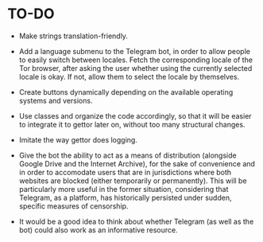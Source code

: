 # TO-DO

- Make strings translation-friendly.

- Add a language submenu to the Telegram bot, in order to allow people to easily switch between locales. Fetch the corresponding locale of the Tor browser, after asking the user whether using the currently selected locale is okay. If not, allow them to select the locale by themselves.

- Create buttons dynamically depending on the available operating systems and versions.

- Use classes and organize the code accordingly, so that it will be easier to integrate it to gettor later on, without too many structural changes.

- Imitate the way gettor does logging.

- Give the bot the ability to act as a means of distribution (alongside Google Drive and the Internet Archive), for the sake of convenience and in order to accomodate users that are in jurisdictions where both websites are blocked (either temporarily or permanently). This will be particularly more useful in the former situation, considering that Telegram, as a platform, has historically persisted under sudden, specific measures of censorship.

- It would be a good idea to think about whether Telegram (as well as the bot) could also work as an informative resource.